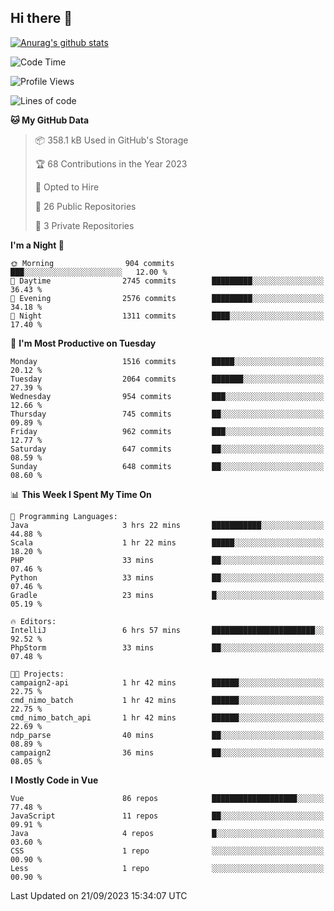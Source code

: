 ## Hi there 👋

[![Anurag's github stats](https://github-readme-stats.vercel.app/api?username=Songwonseok)](https://github.com/anuraghazra/github-readme-stats)



<!--START_SECTION:waka-->
![Code Time](http://img.shields.io/badge/Code%20Time-2%2C517%20hrs%2040%20mins-blue)

![Profile Views](http://img.shields.io/badge/Profile%20Views-0-blue)

![Lines of code](https://img.shields.io/badge/From%20Hello%20World%20I%27ve%20Written-35.0%20million%20lines%20of%20code-blue)

**🐱 My GitHub Data** 

> 📦 358.1 kB Used in GitHub's Storage 
 > 
> 🏆 68 Contributions in the Year 2023
 > 
> 💼 Opted to Hire
 > 
> 📜 26 Public Repositories 
 > 
> 🔑 3 Private Repositories 
 > 
**I'm a Night 🦉** 

```text
🌞 Morning                904 commits         ███░░░░░░░░░░░░░░░░░░░░░░   12.00 % 
🌆 Daytime                2745 commits        █████████░░░░░░░░░░░░░░░░   36.43 % 
🌃 Evening                2576 commits        █████████░░░░░░░░░░░░░░░░   34.18 % 
🌙 Night                  1311 commits        ████░░░░░░░░░░░░░░░░░░░░░   17.40 % 
```
📅 **I'm Most Productive on Tuesday** 

```text
Monday                   1516 commits        █████░░░░░░░░░░░░░░░░░░░░   20.12 % 
Tuesday                  2064 commits        ███████░░░░░░░░░░░░░░░░░░   27.39 % 
Wednesday                954 commits         ███░░░░░░░░░░░░░░░░░░░░░░   12.66 % 
Thursday                 745 commits         ██░░░░░░░░░░░░░░░░░░░░░░░   09.89 % 
Friday                   962 commits         ███░░░░░░░░░░░░░░░░░░░░░░   12.77 % 
Saturday                 647 commits         ██░░░░░░░░░░░░░░░░░░░░░░░   08.59 % 
Sunday                   648 commits         ██░░░░░░░░░░░░░░░░░░░░░░░   08.60 % 
```


📊 **This Week I Spent My Time On** 

```text
💬 Programming Languages: 
Java                     3 hrs 22 mins       ███████████░░░░░░░░░░░░░░   44.88 % 
Scala                    1 hr 22 mins        █████░░░░░░░░░░░░░░░░░░░░   18.20 % 
PHP                      33 mins             ██░░░░░░░░░░░░░░░░░░░░░░░   07.46 % 
Python                   33 mins             ██░░░░░░░░░░░░░░░░░░░░░░░   07.46 % 
Gradle                   23 mins             █░░░░░░░░░░░░░░░░░░░░░░░░   05.19 % 

🔥 Editors: 
IntelliJ                 6 hrs 57 mins       ███████████████████████░░   92.52 % 
PhpStorm                 33 mins             ██░░░░░░░░░░░░░░░░░░░░░░░   07.48 % 

🐱‍💻 Projects: 
campaign2-api            1 hr 42 mins        ██████░░░░░░░░░░░░░░░░░░░   22.75 % 
cmd_nimo_batch           1 hr 42 mins        ██████░░░░░░░░░░░░░░░░░░░   22.75 % 
cmd_nimo_batch_api       1 hr 42 mins        ██████░░░░░░░░░░░░░░░░░░░   22.69 % 
ndp_parse                40 mins             ██░░░░░░░░░░░░░░░░░░░░░░░   08.89 % 
campaign2                36 mins             ██░░░░░░░░░░░░░░░░░░░░░░░   08.05 % 
```

**I Mostly Code in Vue** 

```text
Vue                      86 repos            ███████████████████░░░░░░   77.48 % 
JavaScript               11 repos            ██░░░░░░░░░░░░░░░░░░░░░░░   09.91 % 
Java                     4 repos             █░░░░░░░░░░░░░░░░░░░░░░░░   03.60 % 
CSS                      1 repo              ░░░░░░░░░░░░░░░░░░░░░░░░░   00.90 % 
Less                     1 repo              ░░░░░░░░░░░░░░░░░░░░░░░░░   00.90 % 
```




 Last Updated on 21/09/2023 15:34:07 UTC
<!--END_SECTION:waka-->
